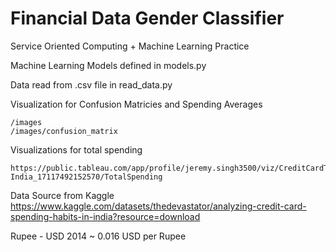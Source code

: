 # Financial Data Gender Classifier
 Service Oriented Computing + Machine Learning Practice

 Machine Learning Models defined in models.py

 Data read from .csv file in read_data.py

 Visualization for Confusion Matricies and Spending Averages

    /images
    /images/confusion_matrix

 Visualizations for total spending

    https://public.tableau.com/app/profile/jeremy.singh3500/viz/CreditCardTransactions-India_17117492152570/TotalSpending

 Data Source from Kaggle
    https://www.kaggle.com/datasets/thedevastator/analyzing-credit-card-spending-habits-in-india?resource=download

 Rupee - USD 2014 ~ 0.016 USD per Rupee